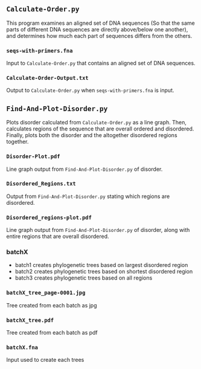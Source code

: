 ## `Calculate-Order.py`
This program examines an aligned set of DNA sequences (So that the same parts of different DNA sequences are directly above/below one another), and determines how much each part of sequences differs from the others. 

### `seqs-with-primers.fna`
Input to `Calculate-Order.py` that contains an aligned set of DNA sequences.

### `Calculate-Order-Output.txt`
Output to `Calculate-Order.py` when `seqs-with-primers.fna` is input.

## `Find-And-Plot-Disorder.py`
Plots disorder calculated from `Calculate-Order.py` as a line graph. Then, calculates regions of the sequence that are overall ordered and disordered. Finally, plots both the disorder and the altogether disordered regions together.

### `Disorder-Plot.pdf`
Line graph output from `Find-And-Plot-Disorder.py` of disorder.

### `Disordered_Regions.txt`
Output from `Find-And-Plot-Disorder.py` stating which regions are disordered.

### `Disordered_regions-plot.pdf`
Line graph output from `Find-And-Plot-Disorder.py` of disorder, along with entire regions that are overall disordered.

### batchX
- batch1 creates phylogenetic trees based on largest disordered region
- batch2 creates phylogenetic trees based on shortest disordered region
- batch3 creates phylogenetic trees based on all regions

### `batchX_tree_page-0001.jpg`
Tree created from each batch as jpg

### `batchX_tree.pdf`
Tree created from each batch as pdf

### `batchX.fna`
Input used to create each trees
